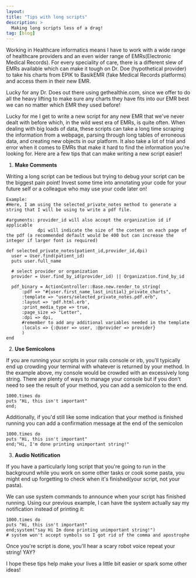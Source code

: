 ```yaml
---
layout:
title: "Tips with long scripts"
description: >
  Making long scripts less of a drag!
tag: [blog]
---
```


Working in Healthcare informatics means I have to work with a wide range of healthcare providers and an even wider range of EMRs(Electronic Medical Records). For every speciality of care, there is a different slew of EMRs available which can make it tough on Dr. Doe (hypothetical provider) to take his charts from EPIK to BasikEMR (fake Medical Records platforms) and access them in their new EMR.

Lucky for any Dr. Does out there using gethealthie.com, since we offer to do all the heavy lifting to make sure any charts they have fits into our EMR best we can no matter which EMR they used before!

Lucky for me I get to write a new script for any new EMR that we've never dealt with before which, in the wild west era of EMRs, is quite often. When dealing with big loads of data, these scripts can take a long time scraping the information from a webpage, parsing through long tables of erroneous data, and creating new objects in our platform. It also take a lot of trial and error when it comes to EMRs that make it hard to find the information you're looking for. Here are a few tips that can make writing a new script easier!

1. **Make Comments**

  Writing a long script can be tedious but trying to debug your script can be the biggest pain point! Invest some time into annotating your code for your future self or a colleague who may use your code later on!

  ~~~
  Example:
  #Here, I am using the selected_private_notes method to generate a string that I will be using to write a pdf file.

  #arguments: provider_id will also accept the organization id if applicable
              dpi will indicate the size of the content on each page of the pdf (a recommended default would be 400 but can increase the integer if larger font is required)

  def selected_private_notes(patient_id,provider_id,dpi)
    user = User.find(patient_id)
    puts user.full_name

    # select provider or organization
    provider = User.find_by_id(provider_id) || Organization.find_by_id

    pdf_binary = ActionController::Base.new.render_to_string(
        :pdf => "#{user.first_name_last_initial}_private_charts",
        :template => "users/selected_private_notes.pdf.erb",
        :layout => 'pdf.html.erb',
        :print_media_type => true,
        :page_size => "Letter",
        :dpi => dpi,
        #remember to add any additional variables needed in the template
        :locals => {:@user => user, :@provider => provider}
        )
  end
~~~

2. **Use Semicolons**

If you are running your scripts in your rails console or irb, you'll typically end up crowding your terminal with whatever is returned by your method. In the example above, my console would be crowded with an excessively long string. There are plenty of ways to manage your console but if you don't need to see the result of your method, you can add a semicolon to the end.
~~~
1000.times do
puts "Hi, this isn't important"
end;
~~~
Additionally, if you'd still like some indication that your method is finished running you can add a confirmation message at the end of the semicolon
~~~
1000.times do
puts "Hi, this isn't important"
end;"Hi, I'm done printing unimportant string!"
~~~

3. **Audio Notification**

If you have a particularly long script that you're going to run in the background while you work on some other tasks or cook some pasta, you might end up forgetting to check when it's finished(your script, not your pasta).

We can use system commands to announce when your script has finished running. Using our previous example, I can have the system actually say my notification instead of printing it:

~~~
1000.times do
puts "Hi, this isn't important"
end;system("say Hi Im done printing unimportant string!")
# system won't accept symbols so I got rid of the comma and apostrophe
~~~

Once you're script is done, you'll hear a scary robot voice repeat your string! YAY?


I hope these tips help make your lives a little bit easier or spark some other ideas! 
